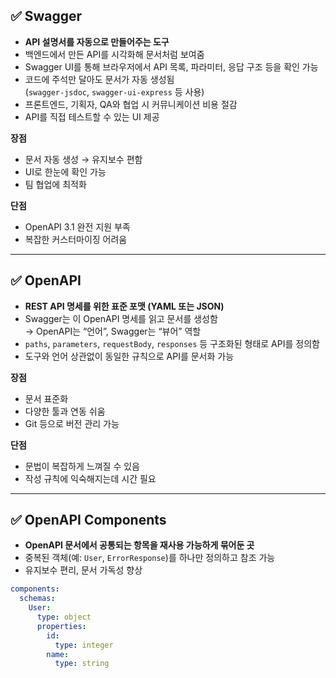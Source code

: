 ## ✅ Swagger

- **API 설명서를 자동으로 만들어주는 도구**
- 백엔드에서 만든 API를 시각화해 문서처럼 보여줌
- Swagger UI를 통해 브라우저에서 API 목록, 파라미터, 응답 구조 등을 확인 가능
- 코드에 주석만 달아도 문서가 자동 생성됨  
  (`swagger-jsdoc`, `swagger-ui-express` 등 사용)
- 프론트엔드, 기획자, QA와 협업 시 커뮤니케이션 비용 절감
- API를 직접 테스트할 수 있는 UI 제공

**장점**
- 문서 자동 생성 → 유지보수 편함
- UI로 한눈에 확인 가능
- 팀 협업에 최적화

**단점**
- OpenAPI 3.1 완전 지원 부족
- 복잡한 커스터마이징 어려움

---

## ✅ OpenAPI

- **REST API 명세를 위한 표준 포맷 (YAML 또는 JSON)**
- Swagger는 이 OpenAPI 명세를 읽고 문서를 생성함  
  → OpenAPI는 “언어”, Swagger는 “뷰어” 역할
- `paths`, `parameters`, `requestBody`, `responses` 등 구조화된 형태로 API를 정의함
- 도구와 언어 상관없이 동일한 규칙으로 API를 문서화 가능

**장점**
- 문서 표준화
- 다양한 툴과 연동 쉬움
- Git 등으로 버전 관리 가능

**단점**
- 문법이 복잡하게 느껴질 수 있음
- 작성 규칙에 익숙해지는데 시간 필요

---

## ✅ OpenAPI Components

- **OpenAPI 문서에서 공통되는 항목을 재사용 가능하게 묶어둔 곳**
- 중복된 객체(예: `User`, `ErrorResponse`)를 하나만 정의하고 참조 가능
- 유지보수 편리, 문서 가독성 향상

```yaml
components:
  schemas:
    User:
      type: object
      properties:
        id:
          type: integer
        name:
          type: string
